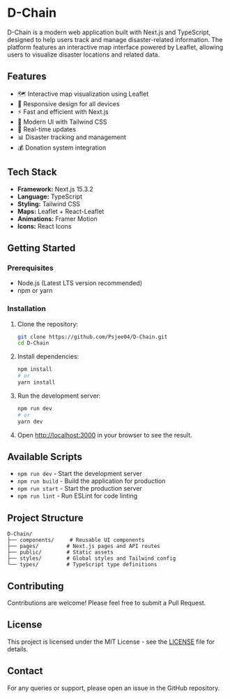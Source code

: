 # D-Chain

D-Chain is a modern web application built with Next.js and TypeScript, designed to help users track and manage disaster-related information. The platform features an interactive map interface powered by Leaflet, allowing users to visualize disaster locations and related data.

## Features

- 🗺️ Interactive map visualization using Leaflet
- 📱 Responsive design for all devices
- ⚡ Fast and efficient with Next.js
- 🎨 Modern UI with Tailwind CSS
- 🔄 Real-time updates
- 📊 Disaster tracking and management
- 💰 Donation system integration

## Tech Stack

- **Framework:** Next.js 15.3.2
- **Language:** TypeScript
- **Styling:** Tailwind CSS
- **Maps:** Leaflet + React-Leaflet
- **Animations:** Framer Motion
- **Icons:** React Icons

## Getting Started

### Prerequisites

- Node.js (Latest LTS version recommended)
- npm or yarn

### Installation

1. Clone the repository:
   ```bash
   git clone https://github.com/Psjee04/D-Chain.git
   cd D-Chain
   ```

2. Install dependencies:
   ```bash
   npm install
   # or
   yarn install
   ```

3. Run the development server:
   ```bash
   npm run dev
   # or
   yarn dev
   ```

4. Open [http://localhost:3000](http://localhost:3000) in your browser to see the result.

## Available Scripts

- `npm run dev` - Start the development server
- `npm run build` - Build the application for production
- `npm run start` - Start the production server
- `npm run lint` - Run ESLint for code linting

## Project Structure

```
D-Chain/
├── components/     # Reusable UI components
├── pages/         # Next.js pages and API routes
├── public/        # Static assets
├── styles/        # Global styles and Tailwind config
└── types/         # TypeScript type definitions
```

## Contributing

Contributions are welcome! Please feel free to submit a Pull Request.

## License

This project is licensed under the MIT License - see the [LICENSE](LICENSE) file for details.

## Contact

For any queries or support, please open an issue in the GitHub repository.